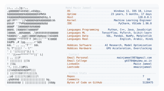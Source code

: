 <picture>
  <source srcset="https://raw.githubusercontent.com/mmazinjameel/mmazinjameel/main/dark_mode.svg?v=1745331052" media="(prefers-color-scheme: dark)">
  <img src="https://raw.githubusercontent.com/mmazinjameel/mmazinjameel/main/light_mode.svg?v=1745331052">
</picture>
